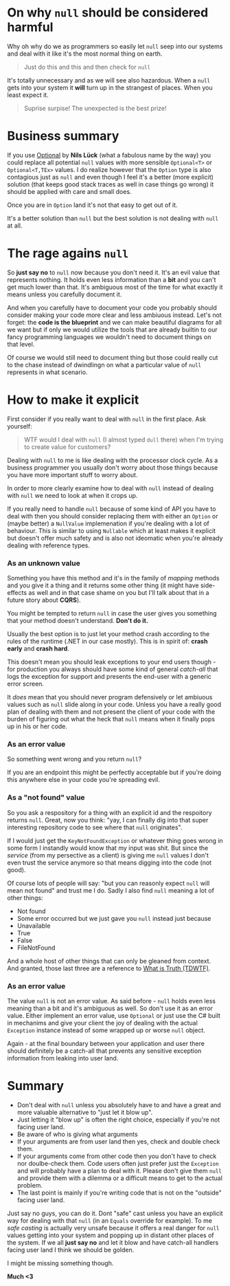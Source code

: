 # On why `null` should be considered **harmful**
Why oh why do we as programmers so easily let `null` seep into our systems and deal with it like it's the most normal thing on earth.

> Just do this and this and then check for `null` 

It's totally unnecessary and as we will see also hazardous. When a `null` gets into your system it **will** turn up in the strangest of places. When you least expect it.

> Suprise surpise! The unexpected is the best prize!

# Business summary
If you use [Optional](https://github.com/nlkl/Optional) by **Nils Lück** (what a fabulous name by the way) you could replace all potential `null` values with more sensible `Optional<T>` or `Optional<T,TEx>` values. I do realize however that the `Option` type is also contagious just as `null` and even though I feel it's a better (more explicit) solution (that keeps good stack traces as well in case things go wrong) it should be applied with care and small does. 

Once you are in `Option` land it's not that easy to get out of it.

It's a better solution than `null` but the best solution is not dealing with `null` at all.

# The rage agains `null`
So **just say no** to `null` now because you don't need it. It's an evil value that represents nothing. It holds even less information than a **bit** and you can't get much lower than that. It's ambiguous most of the time for what exactly it means unless you carefully document it. 

And when you carefully have to document your code you probably should consider making your code more clear and less ambiuous instead. Let's not forget: the **code is the blueprint** and we can make beautiful diagrams for all we want but if only we would utilize the tools that are already builtin to our fancy programming languages we wouldn't need to document things on that level. 

Of course we would still need to document thing but those could really cut to the chase instead of dwindlingn on what a particular value of `null` represents in what scenario.

# How to make it explicit
First consider if you really want to deal with `null` in the first place. Ask yourself:

> WTF would I deal with `null` (I almost typed `dull` there) when I'm trying to create value for customers?

Dealing with `null` to me is like dealing with the processor clock cycle. As a business programmer you usually don't worry about those things because you have more important stuff to worry about.

In order to more clearly examine how to deal with `null` instead of dealing with `null` we need to look at when it crops up.

If you really need to handle `null` because of some kind of API you have to deal with then you should consider replacing them with either an `Option` or (maybe better) a `NullValue` implemenation if you're dealing with a lot of behaviour. This is similar to using `Nullable` which at least makes it explicit but doesn't offer much safety and is also not ideomatic when you're already dealing with reference types.

### As an unknown value
Something you have this method and it's in the family of *mapping* methods and you give it a thing and it returns some other thing (it might have side-effects as well and in that case shame on you but I'll talk about that in a future story about **CQRS**).

You might be tempted to return `null` in case the user gives you something that your method doesn't understand. **Don't do it.**

Usually the best option is to just let your method crash according to the rules of the runtime (.NET in our case mostly). This is in spirit of: **crash early** and **crash hard**. 

This doesn't mean you should leak exceptions to your end users though - for production you always should have some kind of general *catch-all* that logs the exception for support and presents the end-user with a generic error screen.

It *does* mean that you should never program defensively or let ambiuous values such as `null` slide along in your code. Unless you have a really good plan of dealing with them and not present the client of your code with the burden of figuring out what the heck that `null` means when it finally pops up in his or her code.

### As an error value
So something went wrong and you return `null`?

If you are an endpoint this might be perfectly acceptable but if you're doing this anywhere else in your code you're spreading evil.

### As a "not found" value
So you ask a respository for a thing with an explicit id and the respoitory returns `null`. Great, now you think: "yay, I can finally dig into that super interesting repository code to see where that `null` originates".

If I would just get the `KeyNotFoundException` or whatever thing goes wrong in some form I instandly would know that my input was shit. But since the *service* (from my persective as a client) is giving me `null` values I don't even trust the service anymore so that means digging into the code (not good).

Of course lots of people will say: "but you can reasonly expect `null` will mean not found" and trust me I do. Sadly I also find `null` meaning a lot of other things:

* Not found
* Some error occurred but we just gave you `null` instead just because
* Unavailable
* True
* False
* FileNotFound

And a whole host of other things that can only be gleaned from context. And granted, those last three are a reference to [What is Truth (TDWTF)](http://thedailywtf.com/articles/What_Is_Truth_0x3f_).

### As an error value
The value `null` is not an error value. As said before - `null` holds even less meaning than a bit and it's ambiguous as well. So don't use it as an error value. Either implement an error value, use `Optional` or just use the C# built in mechanims and give your client the joy of dealing with the actual `Exception` instance instead of some wrapped up or worse `null` object.

Again - at the final boundary between your application and user there should definitely be a catch-all that prevents any sensitive exception information from leaking into user land.

# Summary
* Don't deal with `null` unless you absolutely have to and have a great and more valuable alternative to "just let it blow up".
* Just letting it "blow up" is often the right choice, especially if you're not facing user land.
* Be aware of who is giving what arguments
* If your arguments are from user land then yes, check and double check them.
* If your arguments come from other code then you don't have to check nor doulbe-check them. Code users often just prefer just the `Exception` and will probably have a plan to deal with it. Please don't give them `null` and provide them with a dilemma or a difficult means to get to 
the actual problem.
* The last point is mainly if you're writing code that is not on the "outside" facing user land.

Just say no guys, you can do it. Dont "safe" cast unless you have an explicit way for dealing with that `null` (in an `Equals` override for example). To me *safe casting* is actually very unsafe because it offers a real danger for `null` values getting into your system and popping up in distant other places of the system. If we all **just say no** and let it blow and have catch-all handlers facing user land I think we should be golden.

I might be missing something though.

**Much <3**